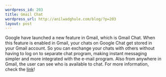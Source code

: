 ```yaml
--- 
wordpress_id: 203
title: Gmail Chat
wordpress_url: http://anilwadghule.com/blog/?p=203
layout: post
---
```

<img alt="" src="http://img56.imageshack.us/img56/4583/gchat4tc.jpg" border="0" /><br />Google have launched a new feature in Gmail, which is Gmail Chat. When this feature is enabled in Gmail, your chats on Google Chat get stored in your Gmail account. So you can exchange your chats with others without having to log on to separate chat program, making instant messaging simpler and more integrated with the e-mail program. Also from anywhere in Gmail, the user can see who is available to chat. For more information, check the <a href="http://mail.google.com/mail/help/chat.html">link</a>!
